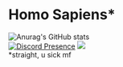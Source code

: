 # Homo Sapiens*

![Anurag's GitHub stats](https://github-readme-stats.vercel.app/api?username=riviox&show_icons=true&theme=dracula) <br>
[![Discord Presence](https://lanyard.cnrad.dev/api/1200520669570539620)](https://discord.com/users/1200520669570539620)
![](https://komarev.com/ghpvc/?username=riviox&style=for-the-badge)<br>
*straight, u sick mf
